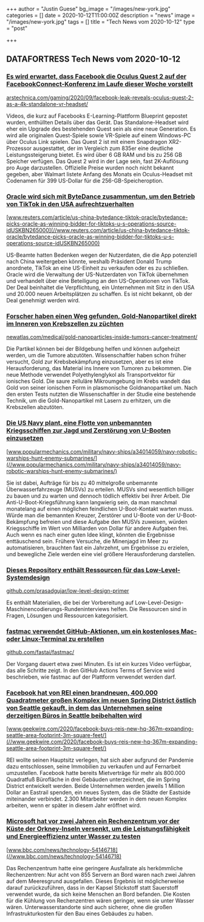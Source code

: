+++
author = "Justin Guese"
bg_image = "/images/new-york.jpg"
categories = []
date = 2020-10-12T11:00:00Z
description = "news"
image = "/images/new-york.jpg"
tags = []
title = "Tech News vom 2020-10-12"
type = "post"

+++

        
## DATAFORTRESS Tech News vom 2020-10-12





### [Es wird erwartet, dass Facebook die Oculus Quest 2 auf der FacebookConnect-Konferenz im Laufe dieser Woche vorstellt](//arstechnica.com/gaming/2020/09/facebook-leak-reveals-oculus-quest-2-as-a-4k-standalone-vr-headset/)


[arstechnica.com/gaming/2020/09/facebook-leak-reveals-oculus-quest-2-as-a-4k-standalone-vr-headset/](//arstechnica.com/gaming/2020/09/facebook-leak-reveals-oculus-quest-2-as-a-4k-standalone-vr-headset/)


Videos, die kurz auf Facebooks E-Learning-Plattform Blueprint gepostet wurden, enthüllten Details über das Gerät. Das Standalone-Headset wird eher ein Upgrade des bestehenden Quest sein als eine neue Generation. Es wird alle originalen Quest-Spiele sowie VR-Spiele auf einem Windows-PC über Oculus Link spielen. Das Quest 2 ist mit einem Snapdragon XR2-Prozessor ausgestattet, der im Vergleich zum 835er eine deutliche Leistungssteigerung bietet. Es wird über 6 GB RAM und bis zu 256 GB Speicher verfügen. Das Quest 2 wird in der Lage sein, fast 2K-Auflösung pro Auge darzustellen. Offizielle Preise wurden noch nicht bekannt gegeben, aber Walmart listete Anfang des Monats ein Oculus-Headset mit Codenamen für 399 US-Dollar für die 256-GB-Speicheroption.


### [Oracle wird sich mit ByteDance zusammentun, um den Betrieb von TikTok in den USA aufrechtzuerhalten](//www.reuters.com/article/us-china-bytedance-tiktok-oracle/bytedance-picks-oracle-as-winning-bidder-for-tiktoks-u-s-operations-source-idUSKBN265000)


[www.reuters.com/article/us-china-bytedance-tiktok-oracle/bytedance-picks-oracle-as-winning-bidder-for-tiktoks-u-s-operations-source-idUSKBN265000](//www.reuters.com/article/us-china-bytedance-tiktok-oracle/bytedance-picks-oracle-as-winning-bidder-for-tiktoks-u-s-operations-source-idUSKBN265000)


US-Beamte hatten Bedenken wegen der Nutzerdaten, die die App potenziell nach China weitergeben könnte, weshalb Präsident Donald Trump anordnete, TikTok an eine US-Einheit zu verkaufen oder es zu schließen. Oracle wird die Verwaltung der US-Nutzerdaten von TikTok übernehmen und verhandelt über eine Beteiligung an den US-Operationen von TikTok. Der Deal beinhaltet die Verpflichtung, ein Unternehmen mit Sitz in den USA und 20.000 neuen Arbeitsplätzen zu schaffen. Es ist nicht bekannt, ob der Deal genehmigt werden wird.


### [Forscher haben einen Weg gefunden, Gold-Nanopartikel direkt im Inneren von Krebszellen zu züchten](//newatlas.com/medical/gold-nanoparticles-inside-tumors-cancer-treatment/)


[newatlas.com/medical/gold-nanoparticles-inside-tumors-cancer-treatment/](//newatlas.com/medical/gold-nanoparticles-inside-tumors-cancer-treatment/)


Die Partikel können bei der Bildgebung helfen und können aufgeheizt werden, um die Tumore abzutöten. Wissenschaftler haben schon früher versucht, Gold zur Krebsbekämpfung einzusetzen, aber es ist eine Herausforderung, das Material ins Innere von Tumoren zu bekommen. Die neue Methode verwendet Polyethylenglykol als Transportvektor für ionisches Gold. Die saure zelluläre Mikroumgebung im Krebs wandelt das Gold von seiner ionischen Form in plasmonische Goldnanopartikel um. Nach den ersten Tests nutzten die Wissenschaftler in der Studie eine bestehende Technik, um die Gold-Nanopartikel mit Lasern zu erhitzen, um die Krebszellen abzutöten.


### [Die US Navy plant, eine Flotte von unbemannten Kriegsschiffen zur Jagd und Zerstörung von U-Booten einzusetzen](//www.popularmechanics.com/military/navy-ships/a34014059/navy-robotic-warships-hunt-enemy-submarines/)


[www.popularmechanics.com/military/navy-ships/a34014059/navy-robotic-warships-hunt-enemy-submarines/](//www.popularmechanics.com/military/navy-ships/a34014059/navy-robotic-warships-hunt-enemy-submarines/)


Sie ist dabei, Aufträge für bis zu 40 mittelgroße unbemannte Überwasserfahrzeuge (MUSVs) zu erteilen. MUSVs sind wesentlich billiger zu bauen und zu warten und dennoch tödlich effektiv bei ihrer Arbeit. Die Anti-U-Boot-Kriegsführung kann langwierig sein, da man manchmal monatelang auf einen möglichen feindlichen U-Boot-Kontakt warten muss. Würde man die bemannten Kreuzer, Zerstörer und U-Boote von der U-Boot-Bekämpfung befreien und diese Aufgabe den MUSVs zuweisen, würden Kriegsschiffe im Wert von Milliarden von Dollar für andere Aufgaben frei. Auch wenn es nach einer guten Idee klingt, könnten die Ergebnisse enttäuschend sein. Frühere Versuche, die Minenjagd im Meer zu automatisieren, brauchten fast ein Jahrzehnt, um Ergebnisse zu erzielen, und bewegliche Ziele werden eine viel größere Herausforderung darstellen.


### [Dieses Repository enthält Ressourcen für das Low-Level-Systemdesign](//github.com/prasadgujar/low-level-design-primer)


[github.com/prasadgujar/low-level-design-primer](//github.com/prasadgujar/low-level-design-primer)


Es enthält Materialien, die bei der Vorbereitung auf Low-Level-Design-Maschinencodierungs-Rundeninterviews helfen. Die Ressourcen sind in Fragen, Lösungen und Ressourcen kategorisiert.


### [fastmac verwendet GitHub-Aktionen, um ein kostenloses Mac- oder Linux-Terminal zu erstellen](//github.com/fastai/fastmac/)


[github.com/fastai/fastmac/](//github.com/fastai/fastmac/)


Der Vorgang dauert etwa zwei Minuten. Es ist ein kurzes Video verfügbar, das alle Schritte zeigt. In den GitHub Actions Terms of Service wird beschrieben, wie fastmac auf der Plattform verwendet werden darf.


### [Facebook hat von REI einen brandneuen, 400.000 Quadratmeter großen Komplex im neuen Spring District östlich von Seattle gekauft, in dem das Unternehmen seine derzeitigen Büros in Seattle beibehalten wird](//www.geekwire.com/2020/facebook-buys-reis-new-hq-367m-expanding-seattle-area-footprint-3m-square-feet/)


[www.geekwire.com/2020/facebook-buys-reis-new-hq-367m-expanding-seattle-area-footprint-3m-square-feet/](//www.geekwire.com/2020/facebook-buys-reis-new-hq-367m-expanding-seattle-area-footprint-3m-square-feet/)


REI wollte seinen Hauptsitz verlegen, hat sich aber aufgrund der Pandemie dazu entschlossen, seine Immobilien zu verkaufen und auf Fernarbeit umzustellen. Facebook hatte bereits Mietverträge für mehr als 800.000 Quadratfuß Bürofläche in drei Gebäuden unterzeichnet, die im Spring District entwickelt werden. Beide Unternehmen werden jeweils 1 Million Dollar an Eastrail spenden, ein neues System, das die Städte der Eastside miteinander verbindet. 2.300 Mitarbeiter werden in dem neuen Komplex arbeiten, wenn er später in diesem Jahr eröffnet wird.


### [Microsoft hat vor zwei Jahren ein Rechenzentrum vor der Küste der Orkney-Inseln versenkt, um die Leistungsfähigkeit und Energieeffizienz unter Wasser zu testen](//www.bbc.com/news/technology-54146718)


[www.bbc.com/news/technology-54146718](//www.bbc.com/news/technology-54146718)


Das Rechenzentrum hatte eine geringere Ausfallrate als herkömmliche Rechenzentren: Nur acht von 855 Servern an Bord waren nach zwei Jahren auf dem Meeresgrund ausgefallen. Dieses Ergebnis ist möglicherweise darauf zurückzuführen, dass in der Kapsel Stickstoff statt Sauerstoff verwendet wurde, da sich keine Menschen an Bord befanden. Die Kosten für die Kühlung von Rechenzentren wären geringer, wenn sie unter Wasser wären. Unterwasserstandorte sind auch sicherer, ohne die großen Infrastrukturkosten für den Bau eines Gebäudes zu haben.